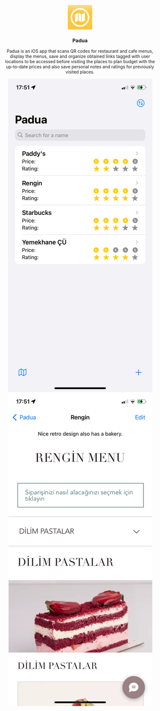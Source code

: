 <div align="center">
  <a href="https://github.com/berkeDmbs/Padua">
    <img src="Screenshots/logo.png" alt="Logo" width="80" height="80">
  </a>

<h3 align="center">Padua</h3>

  <p align="center">
    Padua is an iOS app that scans QR codes for restaurant and cafe menus, display the menus, save and organize obtained links 
    tagged with user locations to be accessed before visiting the places to plan budget with the up-to-date prices and also 
    save personal notes and ratings for previously visited places.
  </p>
  <img src="Screenshots/home.png" alt="Home View>
  <img src="Screenshots/map.png" alt="Map View">
  <img src="Screenshots/detail.png" alt="Detail View">
</div>
